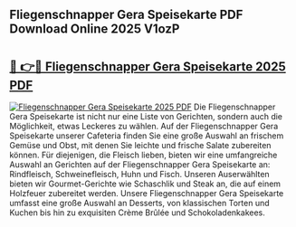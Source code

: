 ## Fliegenschnapper Gera Speisekarte PDF Download Online 2025 V1ozP

# <h2><a href="http://gc9gky.nevu.top/?p=Fliegenschnapper+Gera+Speisekarte">🔗 👉🔴 Fliegenschnapper Gera Speisekarte 2025 PDF</a></h2>

[![Fliegenschnapper Gera Speisekarte 2025 PDF](https://i.imgur.com/dBaPXMq.png)](http://gc9gky.nevu.top/?p=Fliegenschnapper+Gera+Speisekarte)
Die Fliegenschnapper Gera Speisekarte ist nicht nur eine Liste von Gerichten, sondern auch die Möglichkeit, etwas Leckeres zu wählen. Auf der Fliegenschnapper Gera Speisekarte unserer Cafeteria finden Sie eine große Auswahl an frischem Gemüse und Obst, mit denen Sie leichte und frische Salate zubereiten können. Für diejenigen, die Fleisch lieben, bieten wir eine umfangreiche Auswahl an Gerichten auf der Fliegenschnapper Gera Speisekarte an: Rindfleisch, Schweinefleisch, Huhn und Fisch. Unseren Auserwählten bieten wir Gourmet-Gerichte wie Schaschlik und Steak an, die auf einem Holzfeuer zubereitet werden. Unsere Fliegenschnapper Gera Speisekarte umfasst eine große Auswahl an Desserts, von klassischen Torten und Kuchen bis hin zu exquisiten Crème Brûlée und Schokoladenkakees.
